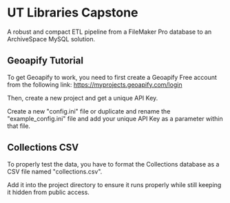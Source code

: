 # UT Libraries Capstone

A robust and compact ETL pipeline from a FileMaker Pro database to an ArchiveSpace MySQL solution.

## Geoapify Tutorial

To get Geoapify to work, you need to first create a Geoapify Free account from the following link: https://myprojects.geoapify.com/login

Then, create a new project and get a unique API Key.

Create a new "config.ini" file or duplicate and rename the "example_config.ini" file and add your unique API Key as a parameter within that file.

## Collections CSV

To properly test the data, you have to format the Collections database as a CSV file named "collections.csv".

Add it into the project directory to ensure it runs properly while still keeping it hidden from public access.